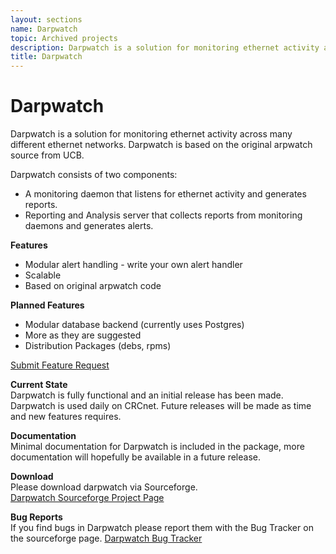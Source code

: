 ```yaml
---
layout: sections
name: Darpwatch
topic: Archived projects
description: Darpwatch is a solution for monitoring ethernet activity across many different ethernet networks. Darpwatch is based on the original arpwatch source from UCB.
title: Darpwatch
---
```


# Darpwatch

Darpwatch is a solution for monitoring ethernet activity across many different ethernet networks. Darpwatch is based on the original arpwatch source from UCB.  

Darpwatch consists of two components:

*   A monitoring daemon that listens for ethernet activity and generates reports.
*   Reporting and Analysis server that collects reports from monitoring daemons and generates alerts.

**Features**  

*   Modular alert handling - write your own alert handler
*   Scalable
*   Based on original arpwatch code

**Planned Features**  

*   Modular database backend (currently uses Postgres)
*   More as they are suggested
*   Distribution Packages (debs, rpms)

[Submit Feature Request](http://sourceforge.net/tracker/?func=add&group_id=111072&atid=658205)  

**Current State**  
Darpwatch is fully functional and an initial release has been made. Darpwatch is used daily on CRCnet. Future releases will be made as time and new features requires.  

**Documentation**  
Minimal documentation for Darpwatch is included in the package, more documentation will hopefully be available in a future release.  

**Download**  
Please download darpwatch via Sourceforge.  
[Darpwatch Sourceforge Project Page](http://www.sourceforge.net/projects/darpwatch/)

**Bug Reports**  
If you find bugs in Darpwatch please report them with the Bug Tracker on the sourceforge page. [Darpwatch Bug Tracker](http://sourceforge.net/tracker/?func=add&group_id=111072&atid=658202)